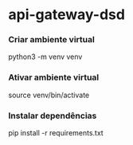 # api-gateway-dsd

### Criar ambiente virtual

python3 -m venv venv

### Ativar ambiente virtual

source venv/bin/activate

### Instalar dependências

pip install -r requirements.txt